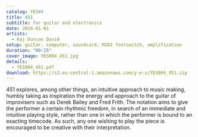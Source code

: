 ```yaml
---
catalog: YES#4
title: 451
subtitle: for guitar and electronics
date: 2018-01-01
artists:
  - Kaj Duncan David
setup: guitar, computer, soundcard, MIDI footswitch, amplification
duration: "00:15"
cover_image: YES004_451.jpg
details:
  - YES004_451.pdf
download: https://s3.eu-central-1.amazonaws.com/y-e-s/YES004_451.zip
---
```

451 explores, among other things, an intuitive approach to music making, humbly taking as
inspiration the energy and approach to the guitar of improvisers such as Derek Bailey and
Fred Frith. The notation aims to give the performer a certain rhythmic freedom, in search of
an immediate and intuitive playing style, rather than one in which the performer is bound to
an exacting timecode. As such, any one wishing to play the piece is encouraged to be
creative with their interpretation.
